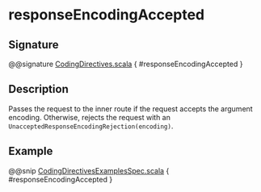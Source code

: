 <a id="responseencodingaccepted"></a>
# responseEncodingAccepted

## Signature

@@signature [CodingDirectives.scala](../../../../../../../../../akka-http/src/main/scala/akka/http/scaladsl/server/directives/CodingDirectives.scala) { #responseEncodingAccepted }

## Description

Passes the request to the inner route if the request accepts the argument encoding. Otherwise, rejects the request with an `UnacceptedResponseEncodingRejection(encoding)`.

## Example

@@snip [CodingDirectivesExamplesSpec.scala](../../../../../../../test/scala/docs/http/scaladsl/server/directives/CodingDirectivesExamplesSpec.scala) { #responseEncodingAccepted }